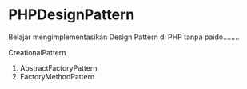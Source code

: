 # PHPDesignPattern

Belajar mengimplementasikan Design Pattern di PHP tanpa paido........

CreationalPattern
1. AbstractFactoryPattern
2. FactoryMethodPattern
